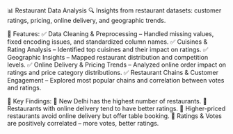 📊 Restaurant Data Analysis
🔍 Insights from restaurant datasets: customer ratings, pricing, online delivery, and geographic trends.

🚀 Features:
✅ Data Cleaning & Preprocessing – Handled missing values, fixed encoding issues, and standardized column names.
✅ Cuisines & Rating Analysis – Identified top cuisines and their impact on ratings.
✅ Geographic Insights – Mapped restaurant distribution and competition levels.
✅ Online Delivery & Pricing Trends – Analyzed online order impact on ratings and price category distributions.
✅ Restaurant Chains & Customer Engagement – Explored most popular chains and correlation between votes and ratings.

📌 Key Findings:
📍 New Delhi has the highest number of restaurants.
📍 Restaurants with online delivery tend to have better ratings.
📍 Higher-priced restaurants avoid online delivery but offer table booking.
📍 Ratings & Votes are positively correlated – more votes, better ratings.
